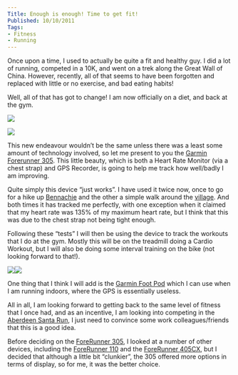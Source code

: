 ```yaml
---
Title: Enough is enough! Time to get fit!
Published: 10/10/2011
Tags:
- Fitness
- Running
---
```


Once upon a time, I used to actually be quite a fit and healthy guy. I did a lot of running, competed in a 10K, and went on a trek along the Great Wall of China. However, recently, all of that seems to have been forgotten and replaced with little or no exercise, and bad eating habits!

Well, all of that has got to change! I am now officially on a diet, and back at the gym.

[![](http://ws.assoc-amazon.co.uk/widgets/q?_encoding=UTF8&Format=_SL110_&ASIN=B000FMQ296&MarketPlace=GB&ID=AsinImage&WS=1&tag=www6thprimeco-21&ServiceVersion=20070822)](http://www.amazon.co.uk/gp/product/B000FMQ296/ref=as_li_ss_il?ie=UTF8&tag=www6thprimeco-21&linkCode=as2&camp=1634&creative=19450&creativeASIN=B000FMQ296)

![](http://www.assoc-amazon.co.uk/e/ir?t=www6thprimeco-21&l=as2&o=2&a=B000FMQ296)   

This new endeavour wouldn’t be the same unless there was a least some amount of technology involved, so let me present to you the [Garmin Forerunner 305](http://www.amazon.co.uk/gp/product/B000FMQ296/ref=as_li_ss_tl?ie=UTF8&tag=www6thprimeco-21&linkCode=as2&camp=1634&creative=19450&creativeASIN=B000FMQ296). This little beauty, which is both a Heart Rate Monitor (via a chest strap) and GPS Recorder, is going to help me track how well/badly I am improving.

Quite simply this device “just works”. I have used it twice now, once to go for a hike up [Bennachie](http://connect.garmin.com/activity/119878884#.TpBlRXjlwVE.twitter) and the other a simple walk around the [village](http://connect.garmin.com/activity/120403009#.TpLNirc41VE.facebook). And both times it has tracked me perfectly, with one exception when it claimed that my heart rate was 135% of my maximum heart rate, but I think that this was due to the chest strap not being tight enough.

Following these “tests” I will then be using the device to track the workouts that I do at the gym. Mostly this will be on the treadmill doing a Cardio Workout, but I will also be doing some interval training on the bike (not looking forward to that!).

[![](http://ws.assoc-amazon.co.uk/widgets/q?_encoding=UTF8&Format=_SL110_&ASIN=B000UO61HC&MarketPlace=GB&ID=AsinImage&WS=1&tag=www6thprimeco-21&ServiceVersion=20070822)](http://www.amazon.co.uk/gp/product/B000UO61HC/ref=as_li_ss_il?ie=UTF8&tag=www6thprimeco-21&linkCode=as2&camp=1634&creative=19450&creativeASIN=B000UO61HC)![](http://www.assoc-amazon.co.uk/e/ir?t=www6thprimeco-21&l=as2&o=2&a=B000UO61HC)   

One thing that I think I will add is the [Garmin Foot Pod](http://www.amazon.co.uk/gp/product/B000UO61HC/ref=as_li_ss_tl?ie=UTF8&tag=www6thprimeco-21&linkCode=as2&camp=1634&creative=19450&creativeASIN=B000UO61HC) which I can use when I am running indoors, where the GPS is essentially useless.

All in all, I am looking forward to getting back to the same level of fitness that I once had, and as an incentive, I am looking into competing in the [Aberdeen Santa Run](http://www.wildheartsinaction.org/santa_run), I just need to convince some work colleagues/friends that this is a good idea.

Before deciding on the [ForeRunner 305](http://www.amazon.co.uk/gp/product/B000FMQ296/ref=as_li_ss_tl?ie=UTF8&tag=www6thprimeco-21&linkCode=as2&camp=1634&creative=19450&creativeASIN=B000FMQ296), I looked at a number of other devices, including the [ForeRunner 110](http://www.amazon.co.uk/gp/product/B003EGC47Y/ref=as_li_ss_tl?ie=UTF8&tag=www6thprimeco-21&linkCode=as2&camp=1634&creative=19450&creativeASIN=B003EGC47Y) and the [ForeRunner 405CX](http://www.amazon.co.uk/gp/product/B0025UHKNS/ref=as_li_ss_tl?ie=UTF8&tag=www6thprimeco-21&linkCode=as2&camp=1634&creative=19450&creativeASIN=B0025UHKNS), but I decided that although a little bit “clunkier”, the 305 offered more options in terms of display, so for me, it was the better choice.
